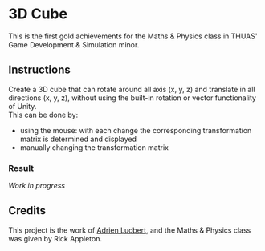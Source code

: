 # 3D Cube

This is the first gold achievements for the Maths & Physics class in THUAS'
Game Development & Simulation minor.

## Instructions

Create a 3D cube that can rotate around all axis (x, y, z) and translate in all
directions (x, y, z), without using the built-in rotation or vector
functionality of Unity.  
This can be done by:
- using the mouse: with each change the corresponding transformation matrix is
determined and displayed
- manually changing the transformation matrix

### Result

*Work in progress*

## Credits

This project is the work of [Adrien Lucbert](https://github.com/adrienlucbert),
and the Maths & Physics class was given by Rick Appleton.

